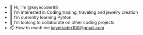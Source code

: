 - 👋 Hi, I’m @keyecoder88
- 👀 I’m interested in Coding,trading, traveling and jewelry creation
- 🌱 I’m currently learning Pyhton
- 💞️ I’m looking to collaborate on other coding projects
- 📫 How to reach me keyetrader100@gmail.com

<!---
keyecoder88/keyecoder88 is a ✨ special ✨ repository because its `README.md` (this file) appears on your GitHub profile.
You can click the Preview link to take a look at your changes.
--->
